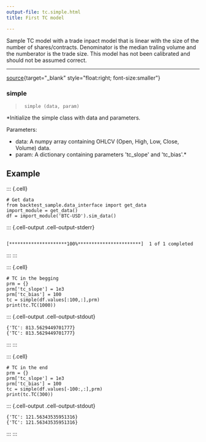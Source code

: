 ```yaml
---
output-file: tc.simple.html
title: First TC model

---
```




<!-- WARNING: THIS FILE WAS AUTOGENERATED! DO NOT EDIT! -->

Sample TC model with a trade inpact model that is linear with the size of the number of shares/contracts. Denominator is the median traling volume and the numberator is the trade size. This model has not been calibrated and should not be assumed correct.

---

[source](https://github.com/silvaac/backtest_sample/blob/main/backtest_sample/tc/simple.py#L11){target="_blank" style="float:right; font-size:smaller"}

### simple

>      simple (data, param)

*Initialize the simple class with data and parameters.

Parameters:
- data: A numpy array containing OHLCV (Open, High, Low, Close, Volume) data.
- param: A dictionary containing parameters 'tc_slope' and 'tc_bias'.*


## Example

::: {.cell}
``` {.python .cell-code}
# Get data
from backtest_sample.data_interface import get_data
import_module = get_data()
df = import_module('BTC-USD').sim_data()
```

::: {.cell-output .cell-output-stderr}
```
[*********************100%***********************]  1 of 1 completed
```
:::
:::


::: {.cell}
``` {.python .cell-code}
# TC in the begging
prm = {}
prm['tc_slope'] = 1e3
prm['tc_bias'] = 100
tc = simple(df.values[:100,:],prm)
print(tc.TC(1000))
```

::: {.cell-output .cell-output-stdout}
```
{'TC': 813.5629449701777}
{'TC': 813.5629449701777}
```
:::
:::


::: {.cell}
``` {.python .cell-code}
# TC in the end
prm = {}
prm['tc_slope'] = 1e3
prm['tc_bias'] = 100
tc = simple(df.values[-100:,:],prm)
print(tc.TC(300))
```

::: {.cell-output .cell-output-stdout}
```
{'TC': 121.56343535951316}
{'TC': 121.56343535951316}
```
:::
:::



